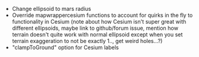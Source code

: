 - Change ellipsoid to mars radius
- Override mapwrappercesium functions to account for quirks in the fly to functionality in Cesium (note about how Cesium isn't super great with different ellipsoids, maybe link to github/forum issue, mention how terrain doesn't quite work with normal ellipsoid except when you set terrain exaggeration to not be exactly 1.., get weird holes...?)
- "clampToGround" option for Cesium labels

